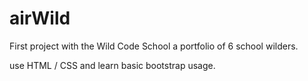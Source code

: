 # airWild

First project with the Wild Code School
a portfolio of 6 school wilders.

use HTML / CSS and learn basic bootstrap usage.
